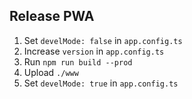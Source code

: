 ## Release PWA

1. Set `develMode: false` in `app.config.ts`
2. Increase `version` in `app.config.ts`
3. Run `npm run build --prod`
4. Upload `./www`
5. Set `develMode: true` in `app.config.ts`
